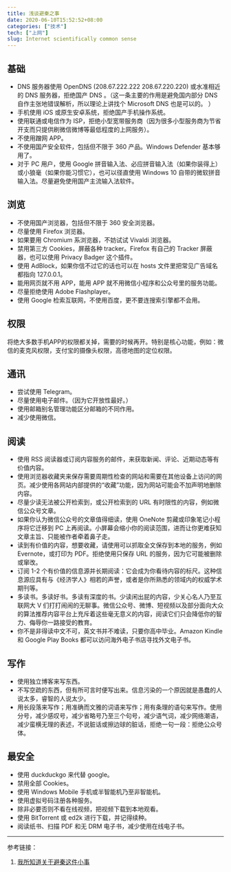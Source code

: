 ```yaml
---
title: 浅谈避秦之事
date: 2020-06-10T15:52:52+08:00
categories: ["技术"]
tech: ["上网"]
slug: Internet scientifically common sense
---
```


## 基础

* DNS 服务器使用 OpenDNS (208.67.222.222 208.67.220.220) 或水准相近的 DNS 服务器，拒绝国产 DNS 。（这一条主要的作用是避免国内部分 DNS 自作主张地错误解析，所以理论上讲找个 Microsoft DNS 也是可以的。 ）
* 手机使用 iOS 或原生安卓系统，拒绝国产手机操作系统。
* 使用联通或电信作为 ISP，拒绝小型宽带服务商（因为很多小型服务商为节省开支而只提供刷微信微博等最低程度的上网服务）。
* 不使用蹭网 APP。
* 不使用国产安全软件，包括但不限于 360 产品。Windows Defender 基本够用了。
* 对于 PC 用户，使用 Google 拼音输入法、必应拼音输入法（如果你装得上）或小狼毫（如果你能习惯它），也可以径直使用 Windows 10 自带的微软拼音输入法。尽量避免使用国产主流输入法软件。

## 浏览

* 不使用国产浏览器，包括但不限于 360 安全浏览器。
* 尽量使用 Firefox 浏览器。
* 如果要用 Chromium 系浏览器，不妨试试 Vivaldi 浏览器。
* 禁用第三方 Cookies，屏蔽各种 tracker。Firefox 有自己的 Tracker 屏蔽器，也可以使用 Privacy Badger 这个插件。
* 使用 AdBlock，如果你信不过它的话也可以在 hosts 文件里把常见广告域名都指向 127.0.0.1。
* 能用网页就不用 APP，能用 APP 就不用微信小程序和公众号里的服务功能。
* 尽量拒绝使用 Adobe Flashplayer。
* 使用 Google 检索互联网，不使用百度，更不要连搜索引擎都不会用。

## 权限

将绝大多数手机APP的权限都关掉，需要的时候再开。特别是核心功能，例如：微信的麦克风权限，支付宝的摄像头权限，高德地图的定位权限。

## 通讯

* 尝试使用 Telegram。
* 尽量使用电子邮件。（因为它开放性最好。）
* 使用邮箱别名管理功能区分邮箱的不同作用。
* 减少使用微信。

## 阅读

* 使用 RSS 阅读器或订阅内容服务的邮件，来获取新闻、评论、近期动态等有价值内容。
* 使用浏览器收藏夹来保存需要周期性检查的网站和需要在其他设备上访问的网页。减少使用各网站内部提供的“收藏”功能，因为网站可能会不加声明地删除内容。
* 尽量少读无法被公开检索到，或公开检索到的 URL 有时限性的内容，例如微信公众号文章。
* 如果你认为微信公众号的文章值得细读，使用 OneNote 剪藏或印象笔记小程序将它迁移到 PC 上再阅读。小屏幕会缩小你的阅读范围，进而让你更难获知文章主旨、只能被作者牵着鼻子走。
* 读到有价值的内容，想要收藏，请使用可以抓取全文保存到本地的服务，例如 Evernote，或打印为 PDF。拒绝使用只保存 URL 的服务，因为它可能被删除或窜改。
* 订阅 1-2 个有价值的信息源并长期阅读：它会成为你看待内容的标尺。这种信息源应具有与《经济学人》相若的声誉，或者是你所熟悉的领域内的权威学术期刊等。
* 多读书。多读好书。多读有深度的书。少读闲出屁的内容，少关心名人乃至互联网大 V 们打打闹闹的无聊事。微信公众号、微博、短视频以及部分面向大众的算法推荐内容平台上充斥着这些毫无意义的内容，阅读它们只会降低你的智力、侮辱你一路接受的教育。
* 你不是非得读中文不可，英文书并不难读，只要你高中毕业。Amazon Kindle 和 Google Play Books 都可以访问海外电子书店寻找外文电子书。

## 写作

* 使用独立博客来写东西。
* 不写空疏的东西，但有所可言时便写出来。信息污染的一个原因就是愚蠢的人说太多，睿智的人说太少。
* 用长段落来写作；用准确而文雅的词语来写作；用有条理的语句来写作。使用分号，减少感叹号，减少省略号乃至三个句号，减少语气词，减少网络潮语，减少蛮横无理的表述，不说脏话或擦边球的脏话，拒绝一句一段：拒绝公众号体。

## 最安全

* 使用 duckduckgo 来代替 google。
* 禁用全部 Cookies。
* 使用 Windows Mobile 手机或半智能机乃至非智能机。
* 使用虚拟号码注册各种服务。
* 除非必要否则不看在线视频，把视频下载到本地观看。
* 使用 BitTorrent 或 ed2k 进行下载，并记得续种。
* 阅读纸书、扫描 PDF 和无 DRM 电子书，减少使用在线电子书。

---

参考链接：

1. [我所知道关于避秦这件小事](https://solitorian.com/2019/04/我所知道关于避秦这件小事/)

